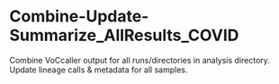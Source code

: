 # Combine-Update-Summarize_AllResults_COVID
Combine VoCcaller output for all runs/directories in analysis directory. Update lineage calls &amp; metadata for all samples. 

